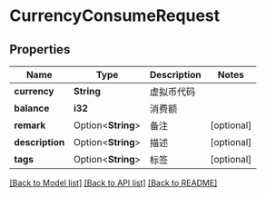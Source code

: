 # CurrencyConsumeRequest

## Properties

Name | Type | Description | Notes
------------ | ------------- | ------------- | -------------
**currency** | **String** | 虚拟币代码 | 
**balance** | **i32** | 消费额 | 
**remark** | Option<**String**> | 备注 | [optional]
**description** | Option<**String**> | 描述 | [optional]
**tags** | Option<**String**> | 标签 | [optional]

[[Back to Model list]](../README.md#documentation-for-models) [[Back to API list]](../README.md#documentation-for-api-endpoints) [[Back to README]](../README.md)


